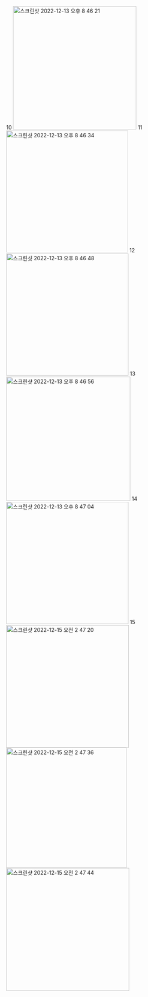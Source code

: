 <div>
10
<img width="329" alt="스크린샷 2022-12-13 오후 8 46 21" src="https://user-images.githubusercontent.com/78329120/207310182-8a264dce-2efc-4558-a368-359212439398.png">
11
<img width="325" alt="스크린샷 2022-12-13 오후 8 46 34" src="https://user-images.githubusercontent.com/78329120/207310191-7dfa1a7e-0707-442a-af8e-b694b0ce24e2.png">
12
<img width="326" alt="스크린샷 2022-12-13 오후 8 46 48" src="https://user-images.githubusercontent.com/78329120/207310193-5176dfa3-c3c3-49dd-a7e3-af7f2d786604.png">
13
<img width="331" alt="스크린샷 2022-12-13 오후 8 46 56" src="https://user-images.githubusercontent.com/78329120/207310196-4f980476-61ab-423e-81bb-6b09533f28fc.png">
14
<img width="326" alt="스크린샷 2022-12-13 오후 8 47 04" src="https://user-images.githubusercontent.com/78329120/207310198-e83304e2-2ce3-4eb6-86da-2c2d88b9ed29.png">
15
<img width="327" alt="스크린샷 2022-12-15 오전 2 47 20" src="https://user-images.githubusercontent.com/78329120/207669608-9a909317-10aa-41d4-98de-eacf420373cd.png">
<img width="321" alt="스크린샷 2022-12-15 오전 2 47 36" src="https://user-images.githubusercontent.com/78329120/207669616-a0c045f5-375c-4c36-93e4-8b6cd43cd1c3.png">
<img width="328" alt="스크린샷 2022-12-15 오전 2 47 44" src="https://user-images.githubusercontent.com/78329120/207669624-ae4fc598-e5ca-4658-a6b2-21f19d63fe35.png">
</div>
